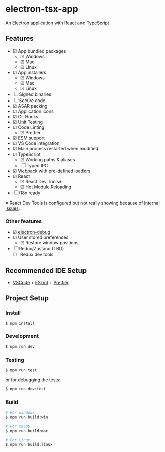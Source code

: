 # electron-tsx-app

An Electron application with React and TypeScript

## Features

- ☑ App bundled packages
  - ☑ Windows
  - ☑ Mac
  - ☑ Linux
- ☑ App installers
  - ☑ Windows
  - ☑ Mac
  - ☑ Linux
- ☐ Signed binaries
- ☐ Secure code
- ☑ ASAR packing
- ☑ Application icons
- ☑ Git Hooks
- ☑ Unit Testing
- ☑ Code Linting
  - ☑ Prettier
- ☑ ESM support
- ☑ VS Code integration
- ☑ Main process restarted when modified
- ☑ TypeScript
  - ☑ Working paths & aliases
  - ☐ Typed IPC
- ☑ Webpack with pre-defined loaders
- ☑ React
  - ☑ React Dev Tools※
  - ☑ Hot Module Reloading
- ☐ i18n ready

※ React Dev Tools is configured but not really showing because of internal [issues](https://github.com/MarshallOfSound/electron-devtools-installer/issues/195).

### Other features

- ☑ [electron-debug](https://github.com/sindresorhus/electron-debug)
- ☑ User stored preferences
  - ☑ Restore window positions
- ☐ Redux/Zustand (TBD)
  - ☐ Redux dev tools

## Recommended IDE Setup

- [VSCode](https://code.visualstudio.com/) + [ESLint](https://marketplace.visualstudio.com/items?itemName=dbaeumer.vscode-eslint) + [Prettier](https://marketplace.visualstudio.com/items?itemName=esbenp.prettier-vscode)

## Project Setup

### Install

```bash
$ npm install
```

### Development

```bash
$ npm run dev
```

### Testing

```bash
$ npm run test
```

or for debugging the tests:

```bash
$ npm run dev:test
```

### Build

```bash
# For windows
$ npm run build:win

# For macOS
$ npm run build:mac

# For Linux
$ npm run build:linux
```
